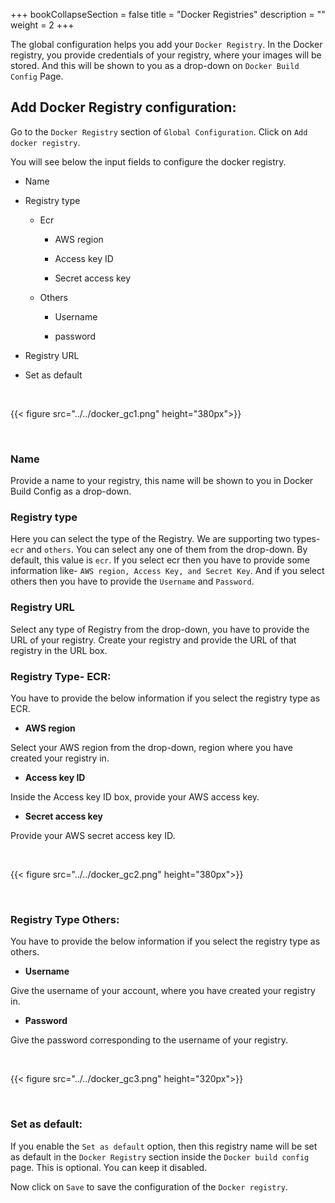 +++
bookCollapseSection = false
title = "Docker Registries"
description = ""
weight = 2
+++

The global configuration helps you add your `Docker Registry`. In the Docker registry, you provide credentials of your registry, where your images will be stored. And this will be shown to you as a drop-down on `Docker Build Config` Page.


## Add Docker Registry configuration:

Go to the `Docker Registry` section of `Global Configuration`. Click on `Add docker registry`.

You will see below the input fields to configure the docker registry.

-   Name
    
-   Registry type
    

    -   Ecr
    

         -   AWS region
    
        -   Access key ID
    
        -   Secret access key
    

    -   Others
    

        -   Username
    
        -   password
    

-   Registry URL
    
-   Set as default

&nbsp;&nbsp;

{{< figure src="../../docker_gc1.png" height="380px">}}

&nbsp;&nbsp;

### Name

Provide a name to your registry, this name will be shown to you in Docker Build Config as a drop-down.

  

### Registry type

Here you can select the type of the Registry. We are supporting two types- `ecr` and `others`. You can select any one of them from the drop-down. By default, this value is `ecr`. If you select ecr then you have to provide some information like- `AWS region, Access Key, and Secret Key`. And if you select others then you have to provide the `Username` and `Password`.

  

### Registry URL

Select any type of Registry from the drop-down, you have to provide the URL of your registry. Create your registry and provide the URL of that registry in the URL box.

  

### Registry Type- ECR:

You have to provide the below information if you select the registry type as ECR.

-   **AWS region**
    

Select your AWS region from the drop-down, region where you have created your registry in.

  

-   **Access key ID**
    

Inside the Access key ID box, provide your AWS access key.

  

-   **Secret access key**
    

Provide your AWS secret access key ID.

&nbsp;&nbsp;

{{< figure src="../../docker_gc2.png" height="380px">}}

&nbsp;&nbsp;

### Registry Type Others:

You have to provide the below information if you select the registry type as others.

-   **Username**
    

Give the username of your account, where you have created your registry in.

  

-   **Password**
    

Give the password corresponding to the username of your registry.

&nbsp;&nbsp;

{{< figure src="../../docker_gc3.png" height="320px">}}

&nbsp;&nbsp;

### Set as default:

If you enable the `Set as default` option, then this registry name will be set as default in the `Docker Registry` section inside the `Docker build config` page. This is optional. You can keep it disabled.

  

Now click on `Save` to save the configuration of the `Docker registry`.

